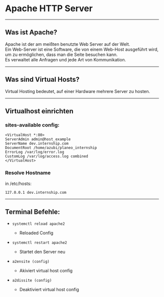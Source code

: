 # Apache HTTP Server

 - - -

## Was ist Apache?

Apache ist der am meißten benutzte Web Server auf der Welt.\
Ein Web-Server ist eine Software, die von einem Web-Host ausgeführt wird, um
zu ermöglichen, dass man die Seite besuchen kann.\
Es verwaltet alle Anfragen und jede Art von Kommunikation.

- - -

## Was sind Virtual Hosts?

Virtual Hosting bedeutet, auf einer Hardware mehrere Server zu hosten.

- - -

## Virtualhost einrichten

### sites-available config:
```apacheconf
<VirtualHost *:80>
ServerAdmin admin@host_example
ServerName dev.internship.com
DocumentRoot /home/azubi/planeo_internship
ErrorLog /var/log/error.log
CustomLog /var/log/access.log combined
</VirtualHost>
```

### Resolve Hostname

in /etc/hosts:
```
127.0.0.1 dev.internship.com
```

- - -

## Terminal Befehle:

- ```systemctl reload apache2```
  - Reloaded Config

- ```systemctl restart apache2```
  - Startet den Server neu

- ```a2ensite (config)```
  - Akiviert virtual host config

- ```a2dissite (config)```
  - Deaktiviert virtual host config






